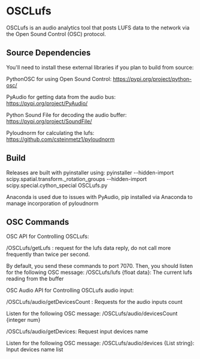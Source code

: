 # OSCLufs
OSCLufs is an audio analytics tool that posts LUFS data to the network via the Open Sound Control (OSC) protocol. 

## Source Dependencies
You'll need to install these external libraries if you plan to build from source:

PythonOSC for using Open Sound Control: https://pypi.org/project/python-osc/

PyAudio for getting data from the audio bus: https://pypi.org/project/PyAudio/

Python Sound File for decoding the audio buffer: https://pypi.org/project/SoundFile/

Pyloudnorm for calculating the lufs: https://github.com/csteinmetz1/pyloudnorm

## Build
Releases are built with pyinstaller using: pyinstaller --hidden-import scipy.spatial.transform._rotation_groups --hidden-import scipy.special.cython_special OSCLufs.py

Anaconda is used due to issues with PyAudio, pip installed via Anaconda to manage incorporation of pyloudnorm

## OSC Commands

OSC API for Controlling OSCLufs:

/OSCLufs/getLufs : request for the lufs data reply, do not call more frequently than twice per second. 

By default, you send these commands to port 7070. Then, you should listen for the following OSC message:
/OSCLufs/lufs {float data}: The current lufs reading from the buffer

OSC Audio API for Controlling OSCLufs audio input:

/OSCLufs/audio/getDevicesCount : Requests for the audio inputs count

Listen for the following OSC message:
/OSCLufs/audio/devicesCount {integer num}

/OSCLufs/audio/getDevices: Request input devices name

Listen for the following OSC message:
/OSCLufs/audio/devices {List string}: Input devices name list